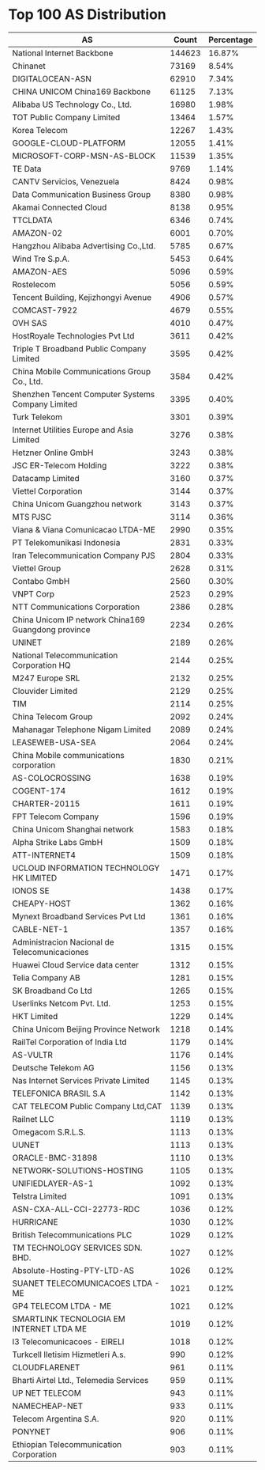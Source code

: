 # Top 100 AS Distribution
| AS | Count | Percentage |
|----|----|----|
| National Internet Backbone | 144623 | 16.87% |
| Chinanet | 73169 | 8.54% |
| DIGITALOCEAN-ASN | 62910 | 7.34% |
| CHINA UNICOM China169 Backbone | 61125 | 7.13% |
| Alibaba US Technology Co., Ltd. | 16980 | 1.98% |
| TOT Public Company Limited | 13464 | 1.57% |
| Korea Telecom | 12267 | 1.43% |
| GOOGLE-CLOUD-PLATFORM | 12055 | 1.41% |
| MICROSOFT-CORP-MSN-AS-BLOCK | 11539 | 1.35% |
| TE Data | 9769 | 1.14% |
| CANTV Servicios, Venezuela | 8424 | 0.98% |
| Data Communication Business Group | 8380 | 0.98% |
| Akamai Connected Cloud | 8138 | 0.95% |
| TTCLDATA | 6346 | 0.74% |
| AMAZON-02 | 6001 | 0.70% |
| Hangzhou Alibaba Advertising Co.,Ltd. | 5785 | 0.67% |
| Wind Tre S.p.A. | 5453 | 0.64% |
| AMAZON-AES | 5096 | 0.59% |
| Rostelecom | 5056 | 0.59% |
| Tencent Building, Kejizhongyi Avenue | 4906 | 0.57% |
| COMCAST-7922 | 4679 | 0.55% |
| OVH SAS | 4010 | 0.47% |
| HostRoyale Technologies Pvt Ltd | 3611 | 0.42% |
| Triple T Broadband Public Company Limited | 3595 | 0.42% |
| China Mobile Communications Group Co., Ltd. | 3584 | 0.42% |
| Shenzhen Tencent Computer Systems Company Limited | 3395 | 0.40% |
| Turk Telekom | 3301 | 0.39% |
| Internet Utilities Europe and Asia Limited | 3276 | 0.38% |
| Hetzner Online GmbH | 3243 | 0.38% |
| JSC ER-Telecom Holding | 3222 | 0.38% |
| Datacamp Limited | 3160 | 0.37% |
| Viettel Corporation | 3144 | 0.37% |
| China Unicom Guangzhou network | 3143 | 0.37% |
| MTS PJSC | 3114 | 0.36% |
| Viana & Viana Comunicacao LTDA-ME | 2990 | 0.35% |
| PT Telekomunikasi Indonesia | 2831 | 0.33% |
| Iran Telecommunication Company PJS | 2804 | 0.33% |
| Viettel Group | 2628 | 0.31% |
| Contabo GmbH | 2560 | 0.30% |
| VNPT Corp | 2523 | 0.29% |
| NTT Communications Corporation | 2386 | 0.28% |
| China Unicom IP network China169 Guangdong province | 2234 | 0.26% |
| UNINET | 2189 | 0.26% |
| National Telecommunication Corporation HQ | 2144 | 0.25% |
| M247 Europe SRL | 2132 | 0.25% |
| Clouvider Limited | 2129 | 0.25% |
| TIM | 2114 | 0.25% |
| China Telecom Group | 2092 | 0.24% |
| Mahanagar Telephone Nigam Limited | 2089 | 0.24% |
| LEASEWEB-USA-SEA | 2064 | 0.24% |
| China Mobile communications corporation | 1830 | 0.21% |
| AS-COLOCROSSING | 1638 | 0.19% |
| COGENT-174 | 1612 | 0.19% |
| CHARTER-20115 | 1611 | 0.19% |
| FPT Telecom Company | 1596 | 0.19% |
| China Unicom Shanghai network | 1583 | 0.18% |
| Alpha Strike Labs GmbH | 1509 | 0.18% |
| ATT-INTERNET4 | 1509 | 0.18% |
| UCLOUD INFORMATION TECHNOLOGY HK LIMITED | 1471 | 0.17% |
| IONOS SE | 1438 | 0.17% |
| CHEAPY-HOST | 1362 | 0.16% |
| Mynext Broadband Services Pvt Ltd | 1361 | 0.16% |
| CABLE-NET-1 | 1357 | 0.16% |
| Administracion Nacional de Telecomunicaciones | 1315 | 0.15% |
| Huawei Cloud Service data center | 1312 | 0.15% |
| Telia Company AB | 1281 | 0.15% |
| SK Broadband Co Ltd | 1265 | 0.15% |
| Userlinks Netcom Pvt. Ltd. | 1253 | 0.15% |
| HKT Limited | 1229 | 0.14% |
| China Unicom Beijing Province Network | 1218 | 0.14% |
| RailTel Corporation of India Ltd | 1179 | 0.14% |
| AS-VULTR | 1176 | 0.14% |
| Deutsche Telekom AG | 1156 | 0.13% |
| Nas Internet Services Private Limited | 1145 | 0.13% |
| TELEFONICA BRASIL S.A | 1142 | 0.13% |
| CAT TELECOM Public Company Ltd,CAT | 1139 | 0.13% |
| Railnet LLC | 1119 | 0.13% |
| Omegacom S.R.L.S. | 1113 | 0.13% |
| UUNET | 1113 | 0.13% |
| ORACLE-BMC-31898 | 1110 | 0.13% |
| NETWORK-SOLUTIONS-HOSTING | 1105 | 0.13% |
| UNIFIEDLAYER-AS-1 | 1092 | 0.13% |
| Telstra Limited | 1091 | 0.13% |
| ASN-CXA-ALL-CCI-22773-RDC | 1036 | 0.12% |
| HURRICANE | 1030 | 0.12% |
| British Telecommunications PLC | 1029 | 0.12% |
| TM TECHNOLOGY SERVICES SDN. BHD. | 1027 | 0.12% |
| Absolute-Hosting-PTY-LTD-AS | 1026 | 0.12% |
| SUANET TELECOMUNICACOES LTDA - ME | 1021 | 0.12% |
| GP4 TELECOM LTDA - ME | 1021 | 0.12% |
| SMARTLINK TECNOLOGIA EM INTERNET LTDA ME | 1019 | 0.12% |
| I3 Telecomunicacoes - EIRELI | 1018 | 0.12% |
| Turkcell Iletisim Hizmetleri A.s. | 990 | 0.12% |
| CLOUDFLARENET | 961 | 0.11% |
| Bharti Airtel Ltd., Telemedia Services | 959 | 0.11% |
| UP NET TELECOM | 943 | 0.11% |
| NAMECHEAP-NET | 933 | 0.11% |
| Telecom Argentina S.A. | 920 | 0.11% |
| PONYNET | 906 | 0.11% |
| Ethiopian Telecommunication Corporation | 903 | 0.11% |
